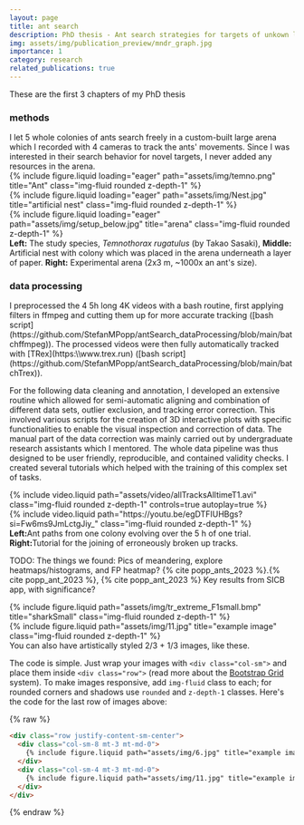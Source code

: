 ```yaml
---
layout: page
title: ant search
description: PhD thesis - Ant search strategies for targets of unkown locations
img: assets/img/publication_preview/mndr_graph.jpg
importance: 1
category: research
related_publications: true
---
```


These are the first 3 chapters of my PhD thesis

<h3>methods</h3>
I let 5 whole colonies of ants search freely in a custom-built large arena which I recorded with 4 cameras to track the ants' movements. Since I was interested in their search behavior for novel targets, I never added any resources in the arena.

<div class="row">
    <div class="col-sm mt-3 mt-md-0">
        {% include figure.liquid loading="eager" path="assets/img/temno.png" title="Ant" class="img-fluid rounded z-depth-1" %}
    </div>
    <div class="col-sm mt-3 mt-md-0">
        {% include figure.liquid loading="eager" path="assets/img/Nest.jpg" title="artificial nest" class="img-fluid rounded z-depth-1" %}
    </div>
    <div class="col-sm mt-3 mt-md-0">
        {% include figure.liquid loading="eager" path="assets/img/setup_below.jpg" title="arena" class="img-fluid rounded z-depth-1" %}
    </div>
</div>
<div class="caption">
    <strong>Left:</strong> The study species, <em>Temnothorax rugatulus</em> (by Takao Sasaki), <strong>Middle:</strong> Artificial nest with colony which was placed in the arena underneath a layer of paper. <strong>Right:</strong> Experimental arena (2x3 m, ~1000x an ant's size).
</div>

<h3>data processing</h3>
I preprocessed the 4 5h long 4K videos with a bash routine, first applying filters in ffmpeg and cutting them up for more accurate tracking ([bash script](https://github.com/StefanMPopp/antSearch_dataProcessing/blob/main/batchffmpeg)). The processed videos were then fully automatically tracked with [TRex](https:\\www.trex.run) ([bash script](https://github.com/StefanMPopp/antSearch_dataProcessing/blob/main/batchTrex)).

For the following data cleaning and annotation, I developed an extensive routine which allowed for semi-automatic aligning and combination of different data sets, outlier exclusion, and tracking error correction. This involved various scripts for the creation of 3D interactive plots with specific functionalities to enable the visual inspection and correction of data. The manual part of the data correction was mainly carried out by undergraduate research assistants which I mentored. The whole data pipeline was thus designed to be user friendly, reproducible, and contained validity checks. I created several tutorials which helped with the training of this complex set of tasks.

<div class="row">
    <div class="col-sm-8 mt-3 mt-md-0">
        {% include video.liquid path="assets/video/allTracksAlltimeT1.avi" class="img-fluid rounded z-depth-1" controls=true autoplay=true %}
    </div>
    <div class="col-sm mt-3 mt-md-0">
        {% include video.liquid path="https://youtu.be/egDTFIUHBgs?si=Fw6ms9JmLctgJiy_" class="img-fluid rounded z-depth-1" %}
    </div>
</div>
<div class="caption">
    <strong>Left:</strong>Ant paths from one colony evolving over the 5 h of one trial. <strong>Right:</strong>Tutorial for the joining of erroneously broken up tracks.
</div>

TODO: The things we found: Pics of meandering, explore heatmaps/histograms, and FP heatmap? {% cite popp_ants_2023 %}.{% cite popp_ant_2023 %}, {% cite popp_ant_2023 %}
Key results from SICB app, with significance?


<div class="row justify-content-sm-center">
    <div class="col-sm-8 mt-3 mt-md-0">
        {% include figure.liquid path="assets/img/tr_extreme_F1small.bmp" title="sharkSmall" class="img-fluid rounded z-depth-1" %}
    </div>
    <div class="col-sm-4 mt-3 mt-md-0">
        {% include figure.liquid path="assets/img/11.jpg" title="example image" class="img-fluid rounded z-depth-1" %}
    </div>
</div>
<div class="caption">
    You can also have artistically styled 2/3 + 1/3 images, like these.
</div>

The code is simple.
Just wrap your images with `<div class="col-sm">` and place them inside `<div class="row">` (read more about the <a href="https://getbootstrap.com/docs/4.4/layout/grid/">Bootstrap Grid</a> system).
To make images responsive, add `img-fluid` class to each; for rounded corners and shadows use `rounded` and `z-depth-1` classes.
Here's the code for the last row of images above:

{% raw %}

```html
<div class="row justify-content-sm-center">
  <div class="col-sm-8 mt-3 mt-md-0">
    {% include figure.liquid path="assets/img/6.jpg" title="example image" class="img-fluid rounded z-depth-1" %}
  </div>
  <div class="col-sm-4 mt-3 mt-md-0">
    {% include figure.liquid path="assets/img/11.jpg" title="example image" class="img-fluid rounded z-depth-1" %}
  </div>
</div>
```

{% endraw %}
